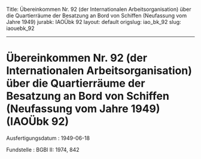 Title: Übereinkommen Nr. 92 (der Internationalen Arbeitsorganisation) über die Quartierräume
  der Besatzung an Bord von Schiffen (Neufassung vom Jahre 1949)
jurabk: IAOÜbk 92
layout: default
origslug: iao_bk_92
slug: iaouebk_92

---

# Übereinkommen Nr. 92 (der Internationalen Arbeitsorganisation) über die Quartierräume der Besatzung an Bord von Schiffen (Neufassung vom Jahre 1949) (IAOÜbk 92)

Ausfertigungsdatum
:   1949-06-18

Fundstelle
:   BGBl II: 1974, 842

